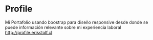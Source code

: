 # Profile
Mi Portafolio usando boostrap para diseño responsive desde donde se puede información relevante sobre mi experiencia laboral http://profile.erisstolf.cl

